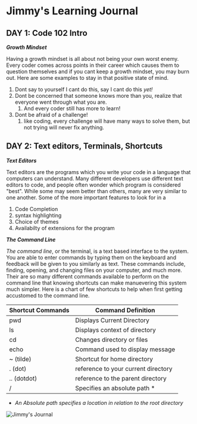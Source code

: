 # Jimmy's Learning Journal 
## DAY 1: Code 102 Intro

_**Growth Mindset**_

Having a growth mindset is all about not being your own worst enemy. Every coder comes across points in their career which causes them to question themselves and if you cant keep a growth mindset, you may burn out. Here are some examples to stay in that positive state of mind.

1. Dont say to yourself I cant do this, say I cant do this _yet!_
1. Dont be concerned that someone knows more than you, realize that everyone went through what you are.
    1. And every coder still has more to learn!
1. Dont be afraid of a challenge!
    1. like coding, every challenge will have many ways to solve them, but not trying will never fix anything.

## DAY 2: Text editors, Terminals, Shortcuts

_**Text Editors**_

Text editors are the programs which you write your code in a language that computers can understand. Many different developers use different text editors to code, and people often wonder which program is considered "best". While some may seem better than others, many are very similar  to one another. Some of the more important features to look for in a 

1. Code Completion
2. syntax highlighting
3. Choice of themes
4. Availabilty of extensions for the program

_**The Command Line**_

_The command line_, or the terminal, is a text based interface to the system. You are able to enter commands by typing them on the keyboard and feedback will be given to you similarly as text. These commands include, finding, opening, and changing files on your computer, and much more. Their are so many different commands available to perform on the command line that knowing shortcuts can make manuevering this system much simpler. Here is a chart of few shortcuts to help when first getting accustomed to the command line.


| Shortcut Commands | Command Definition                  |
|-------------------|-------------------------------------|
| pwd               | Displays Current Directory          |
| ls                | Displays context of directory       |
| cd                | Changes directory or files          |
| echo              | Command used to display message     |
| ~ (tilde)         | Shortcut for home directory         |
| . (dot)           | reference to your current directory |
| .. (dotdot)       | reference to the parent directory   |
| /                 | Specifies an absolute path       *  |


* *An Absolute path specifies a location in relation to the root directory*

![Jimmy's Journal](/desktop/journal.jpg)
